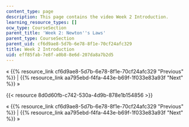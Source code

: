 ```yaml
---
content_type: page
description: This page contains the video Week 2 Introduction.
learning_resource_types: []
ocw_type: CourseSection
parent_title: 'Week 2: Newton''s Laws'
parent_type: CourseSection
parent_uid: cf6d9ae8-5d7b-6e78-8f1e-70cf24afc329
title: Week 2 Introduction
uid: eff85fab-7e8f-a0b8-8e6d-207da8a7b2d5
---
```


« {{% resource_link cf6d9ae8-5d7b-6e78-8f1e-70cf24afc329 "Previous" %}} | {{% resource_link aa795ebd-f4fa-443e-b69f-1f033e83a93f "Next" %}} »

{{< resource 8d0d60fb-c742-530a-4d9b-878e1b154856 >}}

« {{% resource_link cf6d9ae8-5d7b-6e78-8f1e-70cf24afc329 "Previous" %}} | {{% resource_link aa795ebd-f4fa-443e-b69f-1f033e83a93f "Next" %}} »